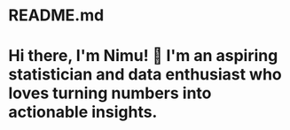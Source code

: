 # README.md
# Hi there, I'm Nimu! 👋  I'm an aspiring statistician and data enthusiast who loves turning numbers into actionable insights. 

